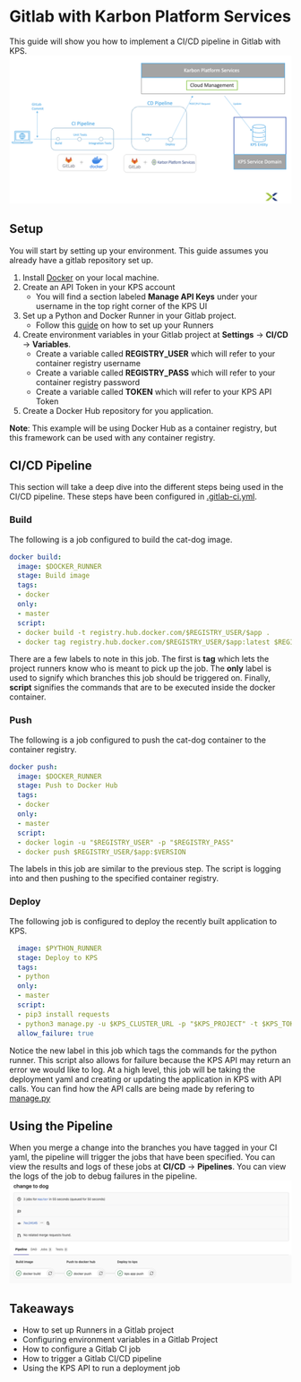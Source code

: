 # Gitlab with Karbon Platform Services

This guide will show you how to implement a CI/CD pipeline in Gitlab with KPS.
![Pipeline!](img/pipeline.png "CI/CD Pipeline")

## Setup

You will start by setting up your environment. This guide assumes you already have a gitlab repository set up.

1. Install [Docker](https://www.docker.com/) on your local machine.
2. Create an API Token in your KPS account
    * You will find a section labeled **Manage API Keys** under your username in the top right corner of the KPS UI
3. Set up a Python and Docker Runner in your Gitlab project.
    * Follow this [guide](https://angristan.xyz/2018/09/build-push-docker-images-gitlab-ci/) on how to set up your Runners
4. Create environment variables in your Gitlab project at **Settings** -> **CI/CD** -> **Variables**.
    * Create a variable called **REGISTRY_USER** which will refer to your container registry username
    * Create a variable called **REGISTRY_PASS** which will refer to your container registry password
    * Create a variable called **TOKEN** which will refer to your KPS API Token
5. Create a Docker Hub repository for you application.

**Note**: This example will be using Docker Hub as a container registry, but this framework can be used with any container registry.

## CI/CD Pipeline

This section will take a deep dive into the different steps being used in the CI/CD pipeline. These steps have been configured in [.gitlab-ci.yml](.gitlab-ci.yml).

### Build

The following is a job configured to build the cat-dog image.
```yaml
docker build:
  image: $DOCKER_RUNNER
  stage: Build image
  tags: 
  - docker
  only:
  - master
  script:
  - docker build -t registry.hub.docker.com/$REGISTRY_USER/$app .
  - docker tag registry.hub.docker.com/$REGISTRY_USER/$app:latest $REGISTRY_USER/$app:$VERSION
```

There are a few labels to note in this job. The first is __tag__ which lets the project runners know who is meant to pick up the job. The __only__ label
is used to signify which branches this job should be triggered on. Finally, __script__ signifies the commands that are to be executed inside the docker container.

### Push

The following is a job configured to push the cat-dog container to the container registry.
```yaml
docker push:
  image: $DOCKER_RUNNER
  stage: Push to Docker Hub
  tags: 
  - docker
  only:
  - master
  script:
  - docker login -u "$REGISTRY_USER" -p "$REGISTRY_PASS"
  - docker push $REGISTRY_USER/$app:$VERSION
```

The labels in this job are similar to the previous step. The script is logging into and then pushing to 
the specified container registry.

### Deploy

The following job is configured to deploy the recently built application to KPS.
```yaml
  image: $PYTHON_RUNNER
  stage: Deploy to KPS
  tags:
  - python
  only:
  - master
  script:
  - pip3 install requests
  - python3 manage.py -u $KPS_CLUSTER_URL -p "$KPS_PROJECT" -t $KPS_TOKEN -a "$app"
  allow_failure: true
```

Notice the new label in this job which tags the commands for the python runner. This script also allows for failure because the KPS API may return an error 
we would like to log. At a high level, this job will be taking the deployment yaml and creating or updating the application in KPS with API calls. You can 
find how the API calls are being made by refering to [manage.py](../manage.py)

## Using the Pipeline

When you merge a change into the branches you have tagged in your CI yaml, the pipeline will trigger the jobs 
that have been specified. You can view the results and logs of these jobs at **CI/CD** -> **Pipelines**. You can view the logs of the job to debug
failures in the pipeline.
![Jobs!](img/jobs.png "Pipeline Jobs")

## Takeaways

* How to set up Runners in a Gitlab project
* Configuring environment variables in a Gitlab Project
* How to configure a Gitlab CI job
* How to trigger a Gitlab CI/CD pipeline
* Using the KPS API to run a deployment job